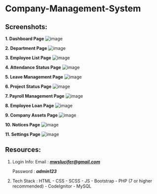 # Company-Management-System

## Screenshots:

**1. Dashboard Page**
![image](https://github.com/MainakRepositor/Company-Management-System/assets/64016811/693bffcb-3fd8-4ff5-9641-722803599cf3)

**2. Department Page**
![image](https://github.com/MainakRepositor/Company-Management-System/assets/64016811/751ef985-e8be-4425-a7c2-8ae548eaac46)

**3. Employee List Page**
![image](https://github.com/MainakRepositor/Company-Management-System/assets/64016811/99323a7a-20f5-44eb-aae0-59a17b5e5e7d)

**4. Attendance Status Page**
![image](https://github.com/MainakRepositor/Company-Management-System/assets/64016811/ed6b341f-8785-437e-8230-c16b92fafb11)

**5. Leave Management Page**
![image](https://github.com/MainakRepositor/Company-Management-System/assets/64016811/6691d6dc-1f2d-4fb1-9167-ff320ca3cd4b)

**6. Project Status Page**
![image](https://github.com/MainakRepositor/Company-Management-System/assets/64016811/36df2e62-816c-4780-b406-2c2ae88bd05a)

**7. Payroll Management Page**
![image](https://github.com/MainakRepositor/Company-Management-System/assets/64016811/4f71a5b5-25d3-4d5f-b428-d48821e8d29b)

**8. Employee Loan Page**
![image](https://github.com/MainakRepositor/Company-Management-System/assets/64016811/6be45b18-cf3f-4a25-8088-2b55ce2aed8f)

**9. Company Assets Page**
![image](https://github.com/MainakRepositor/Company-Management-System/assets/64016811/bd560c33-1cbf-4a7d-8eaa-fd0da9e7bb00)

**10. Notices Page**
![image](https://github.com/MainakRepositor/Company-Management-System/assets/64016811/512502ea-548e-4b21-b90f-e8f9c0ab4cb5)

**11. Settings Page**
![image](https://github.com/MainakRepositor/Company-Management-System/assets/64016811/9f8ad6af-b517-45bf-9f37-723f01c08b61)

## Resources:
1. Login Info:
   Email : ***mwslucifer@gmail.com***
   
   Password : ***admin123*** 

3. Tech Stack : HTML - CSS - SCSS - JS - Bootstrap - PHP (7 or higher recommended) - CodeIgnitor - MySQL

